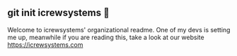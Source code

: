 ## git init icrewsystems 👋

Welcome to icrewsystems' organizational readme. One of my devs is setting me up, meanwhile if you are reading this, take a look at our website https://icrewsystems.com
